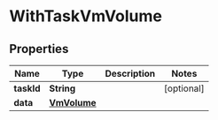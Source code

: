 

# WithTaskVmVolume


## Properties

Name | Type | Description | Notes
------------ | ------------- | ------------- | -------------
**taskId** | **String** |  |  [optional]
**data** | [**VmVolume**](VmVolume.md) |  | 



